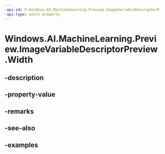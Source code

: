 ```yaml
---
-api-id: P:Windows.AI.MachineLearning.Preview.ImageVariableDescriptorPreview.Width
-api-type: winrt property
---
```


<!-- Property syntax.
public uint Width { get; }
-->

# Windows.AI.MachineLearning.Preview.ImageVariableDescriptorPreview.Width

## -description

## -property-value

## -remarks

## -see-also

## -examples

